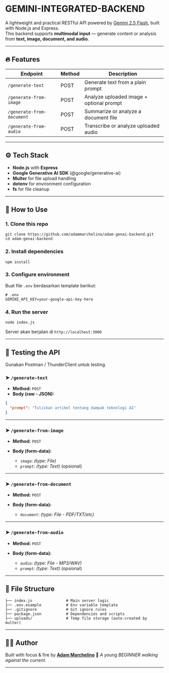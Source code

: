 # GEMINI-INTEGRATED-BACKEND

A lightweight and practical RESTful API powered by [Gemini 2.5 Flash](https://ai.google.dev/gemini-api/docs/models/gemini), built with Node.js and Express.  
This backend supports **multimodal input** — generate content or analysis from **text, image, document, and audio**.

---

## 🔥 Features

| Endpoint                  | Method | Description                              |
|--------------------------|--------|------------------------------------------|
| `/generate-text`         | POST   | Generate text from a plain prompt        |
| `/generate-from-image`   | POST   | Analyze uploaded image + optional prompt |
| `/generate-from-document`| POST   | Summarize or analyze a document file     |
| `/generate-from-audio`   | POST   | Transcribe or analyze uploaded audio     |

---

## ⚙️ Tech Stack

- **Node.js** with **Express**
- **Google Generative AI SDK** (@google/generative-ai)
- **Multer** for file upload handling
- **dotenv** for environment configuration
- **fs** for file cleanup

---

## 🧪 How to Use

### 1. Clone this repo

```
git clone https://github.com/adammarchelino/adam-genai-backend.git
cd adam-genai-backend
````

### 2. Install dependencies

```
npm install
```

### 3. Configure environment

Buat file `.env` berdasarkan template berikut:

```env
# .env
GEMINI_API_KEY=your-google-api-key-here
```

### 4. Run the server

```
node index.js
```

Server akan berjalan di `http://localhost:3000`

---

## 🔌 Testing the API

Gunakan Postman / ThunderClient untuk testing.

### ➤ `/generate-text`

* **Method:** `POST`
* **Body (raw - JSON):**

```json
{
  "prompt": "Tuliskan artikel tentang dampak teknologi AI"
}
```

---

### ➤ `/generate-from-image`

* **Method:** `POST`
* **Body (form-data):**

  * `image`: *(type: File)*
  * `prompt`: *(type: Text)* (opsional)

---

### ➤ `/generate-from-document`

* **Method:** `POST`
* **Body (form-data):**

  * `document`: *(type: File - PDF/TXT/etc)*

---

### ➤ `/generate-from-audio`

* **Method:** `POST`
* **Body (form-data):**

  * `audio`: *(type: File - MP3/WAV)*
  * `prompt`: *(type: Text)* (opsional)

---

## 📁 File Structure

```
├── index.js               # Main server logic
├── .env.example           # Env variable template
├── .gitignore             # Git ignore rules
├── package.json           # Dependencies and scripts
├── uploads/               # Temp file storage (auto-created by multer)
```

---

## 👨‍💻 Author

Built with focus & fire by
**[Adam Marchelino](https://github.com/adammarchelino)** 🚀
*A young BEGINNER walking against the current.*

---
